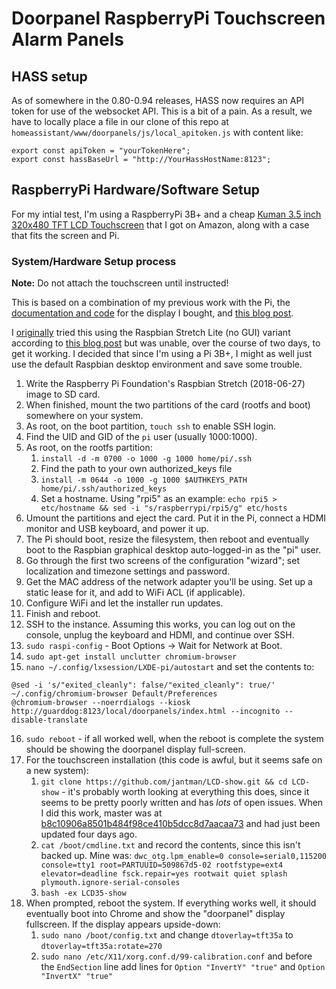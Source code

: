 # Doorpanel RaspberryPi Touchscreen Alarm Panels

## HASS setup

As of somewhere in the 0.80-0.94 releases, HASS now requires an API token for use of the websocket API. This is a bit of a pain. As a result, we have to locally place a file in our clone of this repo at ``homeassistant/www/doorpanels/js/local_apitoken.js`` with content like:

```
export const apiToken = "yourTokenHere";
export const hassBaseUrl = "http://YourHassHostName:8123";
```

## RaspberryPi Hardware/Software Setup

For my intial test, I'm using a RaspberryPi 3B+ and a cheap [Kuman 3.5 inch 320x480 TFT LCD Touchscreen](https://www.amazon.com/gp/product/B01FXC5ECS/) that I got on Amazon, along with a case that fits the screen and Pi.

### System/Hardware Setup process

__Note:__ Do not attach the touchscreen until instructed!

This is based on a combination of my previous work with the Pi, the [documentation and code](https://github.com/goodtft/LCD-show) for the display I bought, and [this blog post](https://blockdev.io/raspberry-pi-2-and-3-chromium-in-kiosk-mode/).

I [originally](https://github.com/jantman/home-automation-configs/blob/dec867a6a84f28824e2aa77a7f55d49ebf2c787d/doorpanels.md) tried this using the Raspbian Stretch Lite (no GUI) variant according to [this blog post](https://die-antwort.eu/techblog/2017-12-setup-raspberry-pi-for-kiosk-mode/) but was unable, over the course of two days, to get it working. I decided that since I'm using a Pi 3B+, I might as well just use the default Raspbian desktop environment and save some trouble.

1. Write the Raspberry Pi Foundation's Raspbian Stretch (2018-06-27) image to SD card.
2. When finished, mount the two partitions of the card (rootfs and boot) somewhere on your system.
3. As root, on the boot partition, ``touch ssh`` to enable SSH login.
4. Find the UID and GID of the ``pi`` user (usually 1000:1000).
5. As root, on the rootfs partition:
   1. ``install -d -m 0700 -o 1000 -g 1000 home/pi/.ssh``
   2. Find the path to your own authorized_keys file
   3. ``install -m 0644 -o 1000 -g 1000 $AUTHKEYS_PATH home/pi/.ssh/authorized_keys``
   4. Set a hostname. Using "rpi5" as an example: ``echo rpi5 > etc/hostname && sed -i "s/raspberrypi/rpi5/g" etc/hosts``
6. Umount the partitions and eject the card. Put it in the Pi, connect a HDMI monitor and USB keyboard, and power it up.
7. The Pi should boot, resize the filesystem, then reboot and eventually boot to the Raspbian graphical desktop auto-logged-in as the "pi" user.
8. Go through the first two screens of the configuration "wizard"; set localization and timezone settings and password.
9. Get the MAC address of the network adapter you'll be using. Set up a static lease for it, and add to WiFi ACL (if applicable).
10. Configure WiFi and let the installer run updates.
11. Finish and reboot.
12. SSH to the instance. Assuming this works, you can log out on the console, unplug the keyboard and HDMI, and continue over SSH.
13. ``sudo raspi-config`` - Boot Options -> Wait for Network at Boot.
14. ``sudo apt-get install unclutter chromium-browser``
15. ``nano ~/.config/lxsession/LXDE-pi/autostart`` and set the contents to:
```
@sed -i 's/"exited_cleanly": false/"exited_cleanly": true/' ~/.config/chromium-browser Default/Preferences
@chromium-browser --noerrdialogs --kiosk http://guarddog:8123/local/doorpanels/index.html --incognito --disable-translate
```
16. ``sudo reboot`` - if all worked well, when the reboot is complete the system should be showing the doorpanel display full-screen.
17. For the touchscreen installation (this code is awful, but it seems safe on a new system):
    1. ``git clone https://github.com/jantman/LCD-show.git && cd LCD-show`` - it's probably worth looking at everything this does, since it seems to be pretty poorly written and has _lots_ of open issues. When I did this work, master was at [b8c10906a8501b484f98ce410b5dcc8d7aacaa73](https://github.com/goodtft/LCD-show/commit/b8c10906a8501b484f98ce410b5dcc8d7aacaa73) and had just been updated four days ago.
    2. ``cat /boot/cmdline.txt`` and record the contents, since this isn't backed up. Mine was: ``dwc_otg.lpm_enable=0 console=serial0,115200 console=tty1 root=PARTUUID=509867d5-02 rootfstype=ext4 elevator=deadline fsck.repair=yes rootwait quiet splash plymouth.ignore-serial-consoles``
    3. ``bash -ex LCD35-show``
18. When prompted, reboot the system. If everything works well, it should eventually boot into Chrome and show the "doorpanel" display fullscreen. If the display appears upside-down:
    1. ``sudo nano /boot/config.txt`` and change ``dtoverlay=tft35a`` to ``dtoverlay=tft35a:rotate=270``
    2. ``sudo nano /etc/X11/xorg.conf.d/99-calibration.conf`` and before the ``EndSection`` line add lines for ``Option "InvertY" "true"`` and ``Option "InvertX" "true"``
